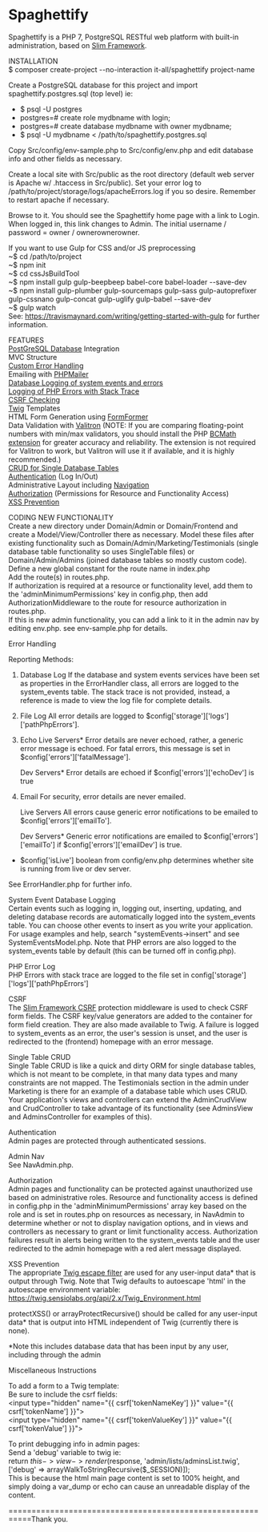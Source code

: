 # Spaghettify

Spaghettify is a PHP 7, PostgreSQL RESTful web platform with built-in administration, based on <a target="_blank" href="https://www.slimframework.com/">Slim Framework</a>.  

INSTALLATION  
$ composer create-project --no-interaction it-all/spaghettify project-name  

Create a PostgreSQL database for this project and import spaghettify.postgres.sql (top level) ie:  
 - $ psql -U postgres
 - postgres=# create role mydbname with login;
 - postgres=# create database mydbname with owner mydbname;
 - $ psql -U mydbname < /path/to/spaghettify.postgres.sql  

Copy Src/config/env-sample.php to Src/config/env.php and edit database info and other fields as necessary.  

Create a local site with Src/public as the root directory (default web server is Apache w/ .htaccess in Src/public). Set your error log to /path/to/project/storage/logs/apacheErrors.log if you so desire. Remember to restart apache if necessary.  

Browse to it. You should see the Spaghettify home page with a link to Login. When logged in, this link changes to Admin. The initial username / password = owner / ownerownerowner.  

If you want to use Gulp for CSS and/or JS preprocessing  
~$ cd /path/to/project  
~$ npm init  
~$ cd cssJsBuildTool  
~$ npm install gulp gulp-beepbeep babel-core babel-loader --save-dev  
~$ npm install gulp-plumber gulp-sourcemaps gulp-sass gulp-autoprefixer gulp-cssnano gulp-concat gulp-uglify gulp-babel --save-dev  
~$ gulp watch  
See: https://travismaynard.com/writing/getting-started-with-gulp for further information.  

FEATURES  
<a target="_blank" href="https://postgresql.org">PostGreSQL Database</a> Integration  
MVC Structure  
<a href="#eh">Custom Error Handling</a>  
Emailing with <a target="_blank" href="https://github.com/PHPMailer/PHPMailer">PHPMailer</a>    
<a href="#se">Database Logging of system events and errors</a>  
<a href="#errLog">Logging of PHP Errors with Stack Trace</a>  
<a href="#csrf">CSRF Checking</a>  
<a href="https://twig.symfony.com/">Twig</a> Templates     
HTML Form Generation using <a target="_blank" href="https://github.com/it-all/FormFormer">FormFormer</a>   
Data Validation with <a target="_blank" href="https://github.com/vlucas/valitron">Valitron</a> (NOTE: If you are comparing floating-point numbers with min/max validators, you should install the PHP <a target="_blank" href="http://php.net/manual/en/book.bc.php">BCMath extension</a> for greater accuracy and reliability. The extension is not required for Valitron to work, but Valitron will use it if available, and it is highly recommended.)  
<a href="#crud">CRUD for Single Database Tables</a>  
<a href="#authe">Authentication</a> (Log In/Out)  
Administrative Layout including <a target="_blank" href="#adminNav">Navigation</a>  
<a href="#autho">Authorization</a> (Permissions for Resource and Functionality Access)    
<a href="#xss">XSS Prevention</a>  

CODING NEW FUNCTIONALITY  
Create a new directory under Domain/Admin or Domain/Frontend and create a Model/View/Controller there as necessary. Model these files after existing functionality such as Domain/Admin/Marketing/Testimonials (single database table functionality so uses SingleTable files) or Domain/Admin/Admins (joined database tables so mostly custom code).  
Define a new global constant for the route name in index.php  
Add the route(s) in routes.php.  
If authorization is required at a resource or functionality level, add them to the 'adminMinimumPermissions' key in config.php, then add AuthorizationMiddleware to the route for resource authorization in routes.php.  
If this is new admin functionality, you can add a link to it in the admin nav by editing env.php. see env-sample.php for details.  

<a name="eh">Error Handling</a>  
  
Reporting Methods:

1. Database Log
    If the database and system events services have been set as properties in the ErrorHandler class, all errors are logged to the system_events table. The stack trace is not provided, instead, a reference is made to view the log file for complete details.
    
2. File Log
    All error details are logged to $config['storage']['logs']['pathPhpErrors'].

3. Echo
    Live Servers*
    Error details are never echoed, rather, a generic error message is echoed. For fatal errors, this message is set in $config['errors']['fatalMessage'].

    Dev Servers*
    Error details are echoed if $config['errors']['echoDev'] is true
    
4. Email
    For security, error details are never emailed.

    Live Servers
    All errors cause generic error notifications to be emailed to $config['errors']['emailTo'].
    
    Dev Servers*
    Generic error notifications are emailed to $config['errors']['emailTo'] if $config['errors']['emailDev'] is true.
    
    
* $config['isLive'] boolean from config/env.php determines whether site is running from live or dev server.

See ErrorHandler.php for further info.

<a name="se">System Event Database Logging</a>  
Certain events such as logging in, logging out, inserting, updating, and deleting database records are automatically logged into the system_events table. You can choose other events to insert as you write your application. For usage examples and help, search "systemEvents->insert" and see SystemEventsModel.php. Note that PHP errors are also logged to the system_events table by default (this can be turned off in config.php).

<a name="errLog">PHP Error Log</a>  
PHP Errors with stack trace are logged to the file set in config['storage']['logs']['pathPhpErrors']  
  
<a name="csrf">CSRF</a>   
The <a href="https://github.com/slimphp/Slim-Csrf" target="_blank">Slim Framework CSRF</a> protection middleware is used to check CSRF form fields. The CSRF key/value generators are added to the container for form field creation. They are also made available to Twig. A failure is logged to system_events as an error, the user's session is unset, and the user is redirected to the (frontend) homepage with an error message.

<a name="crud">Single Table CRUD</a>  
Single Table CRUD is like a quick and dirty ORM for single database tables, which is not meant to be complete, in that many data types and many constraints are not mapped. The Testimonials section in the admin under Marketing is there for an example of a database table which uses CRUD. Your application's views and controllers can extend the AdminCrudView and CrudController to take advantage of its functionality (see AdminsView and AdminsController for examples of this).

<a name="authe">Authentication</a>  
Admin pages are protected through authenticated sessions.

<a name="adminNav">Admin Nav</a>  
See NavAdmin.php.

<a name="autho">Authorization</a>  
Admin pages and functionality can be protected against unauthorized use based on administrative roles. Resource and functionality access is defined in config.php in the 'adminMinimumPermissions' array key based on the role and is set in routes.php on resources as necessary, in NavAdmin to determine whether or not to display navigation options, and in views and controllers as necessary to grant or limit functionality access. Authorization failures result in alerts being written to the system_events table and the user redirected to the admin homepage with a red alert message displayed.

<a name="xss">XSS Prevention</a>  
The appropriate <a target="_blank" href="https://twig.sensiolabs.org/doc/2.x/filters/escape.html" target="_blank">Twig escape filter</a> are used for any user-input data* that is output through Twig. Note that Twig defaults to autoescape 'html' in the autoescape environment variable: https://twig.sensiolabs.org/api/2.x/Twig_Environment.html

protectXSS() or arrayProtectRecursive() should be called for any user-input data* that is output into HTML independent of Twig (currently there is none).

*Note this includes database data that has been input by any user, including through the admin

Miscellaneous Instructions  

To add a form to a Twig template:  
Be sure to include the csrf fields:  
&lt;input type="hidden" name="{{ csrf['tokenNameKey'] }}" value="{{ csrf['tokenName'] }}"&gt;  
&lt;input type="hidden" name="{{ csrf['tokenValueKey'] }}" value="{{ csrf['tokenValue'] }}"&gt;  

To print debugging info in admin pages:  
Send a 'debug' variable to twig ie:   
return $this->view->render($response, 'admin/lists/adminsList.twig',['debug' => arrayWalkToStringRecursive($_SESSION)]);  
This is because the html main page content is set to 100% height, and simply doing a var_dump or echo can cause an unreadable display of the content.  

===========================================================Thank you.